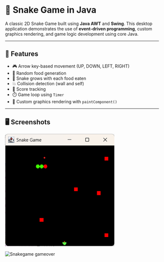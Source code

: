 # 🐍 Snake Game in Java

A classic 2D Snake Game built using **Java AWT** and **Swing**. This desktop application demonstrates the use of **event-driven programming**, custom graphics rendering, and game logic development using core Java.

---

## 🚀 Features

- 🎮 Arrow key-based movement (UP, DOWN, LEFT, RIGHT)
- 🍎 Random food generation
- 🐍 Snake grows with each food eaten
- 💥 Collision detection (wall and self)
- 🧠 Score tracking
- ⏱️ Game loop using `Timer`
- 🎨 Custom graphics rendering with `paintComponent()`

---

## 🖥️ Screenshots

![Snakegame running](sgame.png)

![Snakegame gameover](Screenshot2025-06-19.png)


